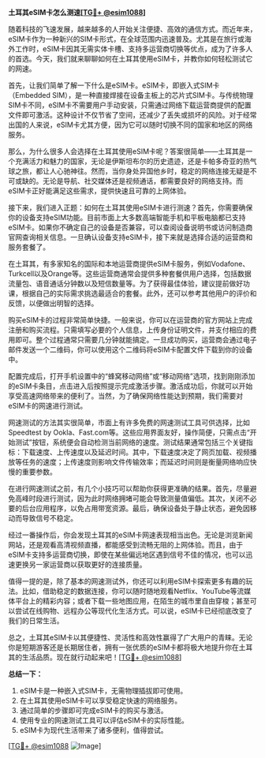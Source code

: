 **土耳其eSIM卡怎么测速[[TG💪+ @esim1088](https://t.me/s/esim1088)]**

随着科技的飞速发展，越来越多的人开始关注便捷、高效的通信方式。而近年来，eSIM卡作为一种新兴的SIM卡形式，在全球范围内迅速普及。尤其是在旅行或海外工作时，eSIM卡因其无需实体卡槽、支持多运营商切换等优点，成为了许多人的首选。今天，我们就来聊聊如何在土耳其使用eSIM卡，并教你如何轻松测试它的网速。

首先，让我们简单了解一下什么是eSIM卡。eSIM卡，即嵌入式SIM卡（Embedded SIM），是一种直接焊接在设备主板上的芯片式SIM卡。与传统物理SIM卡不同，eSIM卡不需要用户手动安装，只需通过网络下载运营商提供的配置文件即可激活。这种设计不仅节省了空间，还减少了丢失或损坏的风险。对于经常出国的人来说，eSIM卡尤其方便，因为它可以随时切换不同的国家和地区的网络服务。

那么，为什么很多人会选择在土耳其使用eSIM卡呢？答案很简单——土耳其是一个充满活力和魅力的国家，无论是伊斯坦布尔的历史遗迹，还是卡帕多奇亚的热气球之旅，都让人心驰神往。然而，当你身处异国他乡时，稳定的网络连接无疑是不可或缺的。无论是导航、社交媒体还是视频通话，都需要良好的网络支持。而eSIM卡正好能满足这些需求，提供快速且可靠的上网体验。

接下来，我们进入正题：如何在土耳其使用eSIM卡进行测速？首先，你需要确保你的设备支持eSIM功能。目前市面上大多数高端智能手机和平板电脑都已支持eSIM卡。如果你不确定自己的设备是否兼容，可以查阅设备说明书或访问制造商官网查询相关信息。一旦确认设备支持eSIM卡，接下来就是选择合适的运营商和服务套餐了。

在土耳其，有多家知名的国际和本地运营商提供eSIM卡服务，例如Vodafone、Turkcell以及Orange等。这些运营商通常会提供多种套餐供用户选择，包括数据流量包、语音通话分钟数以及短信数量等。为了获得最佳体验，建议提前做好功课，根据自己的实际需求挑选最适合的套餐。此外，还可以参考其他用户的评价和反馈，以便做出明智的选择。

购买eSIM卡的过程非常简单快捷。一般来说，你可以在运营商的官方网站上完成注册和购买流程。只需填写必要的个人信息，上传身份证明文件，并支付相应的费用即可。整个过程通常只需要几分钟就能搞定。一旦成功购买，运营商会通过电子邮件发送一个二维码，你可以使用这个二维码将eSIM卡配置文件下载到你的设备中。

配置完成后，打开手机设置中的“蜂窝移动网络”或“移动网络”选项，找到刚刚添加的eSIM卡条目，点击进入后按照提示完成激活步骤。激活成功后，你就可以开始享受高速网络带来的便利了。当然，为了确保网络性能达到预期，我们需要对eSIM卡的网速进行测试。

网速测试的方法其实很简单，市面上有许多免费的网速测试工具可供选择，比如Speedtest by Ookla、Fast.com等。这些应用界面友好，操作简便，只需点击“开始测试”按钮，系统便会自动检测当前网络的速度。测试结果通常包括三个关键指标：下载速度、上传速度以及延迟时间。其中，下载速度决定了网页加载、视频播放等任务的速度；上传速度则影响文件传输效率；而延迟时间则是衡量网络响应快慢的重要参数。

在进行网速测试之前，有几个小技巧可以帮助你获得更准确的结果。首先，尽量避免高峰时段进行测试，因为此时网络拥堵可能会导致测量值偏低。其次，关闭不必要的后台应用程序，以免占用带宽资源。最后，确保设备处于静止状态，避免因移动而导致信号不稳定。

经过一番操作后，你会发现土耳其的eSIM卡网速表现相当出色。无论是浏览新闻网站，还是观看高清视频直播，都能感受到流畅无阻的上网体验。而且，由于eSIM卡支持多运营商切换，即使在某些偏远地区遇到信号不佳的情况，也可以迅速更换另一家运营商以获取更好的连接质量。

值得一提的是，除了基本的网速测试外，你还可以利用eSIM卡探索更多有趣的玩法。比如，借助稳定的数据连接，你可以随时随地观看Netflix、YouTube等流媒体平台上的精彩内容；或者下载一些地图应用，在陌生的城市里自由穿梭；甚至可以尝试在线购物、远程办公等现代化生活方式。可以说，eSIM卡已经彻底改变了我们的日常生活。

总之，土耳其eSIM卡以其便捷性、灵活性和高效性赢得了广大用户的青睐。无论你是短期游客还是长期居住者，拥有一张优质的eSIM卡都将极大地提升你在土耳其的生活品质。现在就行动起来吧！[[TG💪+ @esim1088](https://t.me/s/esim1088)]

**总结一下：**
1. eSIM卡是一种嵌入式SIM卡，无需物理插拔即可使用。
2. 在土耳其使用eSIM卡可以享受稳定快速的网络服务。
3. 通过简单的步骤即可完成eSIM卡的购买与激活。
4. 使用专业的网速测试工具可以评估eSIM卡的实际性能。
5. eSIM卡为现代生活带来了诸多便利，值得尝试。

[[TG💪+ @esim1088](https://t.me/s/esim1088) ![Image](https://i.postimg.cc/4NQfJmqS/Snipaste-2025-05-13-00-14-12.png)]